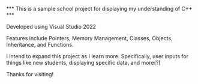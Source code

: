 *** This is a sample school project for displaying my understanding of C++ ***

Developed using Visual Studio 2022

Features include Pointers, Memory Management, Classes, Objects, Inheritance, and Functions.

I intend to expand this project as I learn more. Specifically, user inputs for things like new students, displaying specific data, and more(?)

Thanks for visiting!
